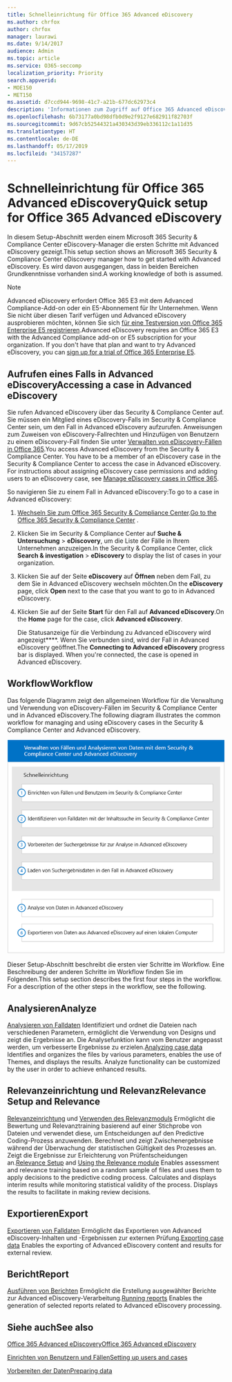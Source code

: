 ```yaml
---
title: Schnelleinrichtung für Office 365 Advanced eDiscovery
ms.author: chrfox
author: chrfox
manager: laurawi
ms.date: 9/14/2017
audience: Admin
ms.topic: article
ms.service: O365-seccomp
localization_priority: Priority
search.appverid:
- MOE150
- MET150
ms.assetid: d7ccd944-9698-41c7-a21b-677dc62973c4
description: 'Informationen zum Zugriff auf Office 365 Advanced eDiscovery im Office 365 Security &amp; Compliance Center und Erläuterung des üblichen Workflows für die Verwendung von Advanced eDiscovery.  '
ms.openlocfilehash: 6b73177a0bd98dfb0d9e2f9127e682911f82703f
ms.sourcegitcommit: 9d67cb52544321a430343d39eb336112c1a11d35
ms.translationtype: HT
ms.contentlocale: de-DE
ms.lasthandoff: 05/17/2019
ms.locfileid: "34157287"
---
```

# <a name="quick-setup-for-office-365-advanced-ediscovery"></a><span data-ttu-id="65aec-103">Schnelleinrichtung für Office 365 Advanced eDiscovery</span><span class="sxs-lookup"><span data-stu-id="65aec-103">Quick setup for Office 365 Advanced eDiscovery</span></span>

<span data-ttu-id="65aec-104">In diesem Setup-Abschnitt werden einem Microsoft 365 Security &amp; Compliance Center eDiscovery-Manager die ersten Schritte mit Advanced eDiscovery gezeigt.</span><span class="sxs-lookup"><span data-stu-id="65aec-104">This setup section shows an Microsoft 365 Security &amp; Compliance Center eDiscovery manager how to get started with Advanced eDiscovery.</span></span> <span data-ttu-id="65aec-105">Es wird davon ausgegangen, dass in beiden Bereichen Grundkenntnisse vorhanden sind.</span><span class="sxs-lookup"><span data-stu-id="65aec-105">A working knowledge of both is assumed.</span></span>
  
> [!NOTE]
> <span data-ttu-id="65aec-p102">Advanced eDiscovery erfordert Office 365 E3 mit dem Advanced Compliance-Add-on oder ein E5-Abonnement für Ihr Unternehmen. Wenn Sie nicht über diesen Tarif verfügen und Advanced eDiscovery ausprobieren möchten, können Sie sich [für eine Testversion von Office 365 Enterprise E5 registrieren](https://go.microsoft.com/fwlink/p/?LinkID=698279).</span><span class="sxs-lookup"><span data-stu-id="65aec-p102">Advanced eDiscovery requires an Office 365 E3 with the Advanced Compliance add-on or E5 subscription for your organization. If you don't have that plan and want to try Advanced eDiscovery, you can [sign up for a trial of Office 365 Enterprise E5](https://go.microsoft.com/fwlink/p/?LinkID=698279).</span></span> 
  
## <a name="accessing-a-case-in-advanced-ediscovery"></a><span data-ttu-id="65aec-108">Aufrufen eines Falls in Advanced eDiscovery</span><span class="sxs-lookup"><span data-stu-id="65aec-108">Accessing a case in Advanced eDiscovery</span></span>

<span data-ttu-id="65aec-p103">Sie rufen Advanced eDiscovery über das Security &amp; Compliance Center auf. Sie müssen ein Mitglied eines eDiscovery-Falls im Security &amp; Compliance Center sein, um den Fall in Advanced eDiscovery aufzurufen. Anweisungen zum Zuweisen von eDiscovery-Fallrechten und Hinzufügen von Benutzern zu einem eDiscovery-Fall finden Sie unter [Verwalten von eDiscovery-Fällen in Office 365](manage-ediscovery-cases.md).</span><span class="sxs-lookup"><span data-stu-id="65aec-p103">You access Advanced eDiscovery from the Security &amp; Compliance Center. You have to be a member of an eDiscovery case in the Security &amp; Compliance Center to access the case in Advanced eDiscovery. For instructions about assigning eDiscovery case permissions and adding users to an eDiscovery case, see [Manage eDiscovery cases in Office 365](manage-ediscovery-cases.md).</span></span> 
  
<span data-ttu-id="65aec-112">So navigieren Sie zu einem Fall in Advanced eDiscovery:</span><span class="sxs-lookup"><span data-stu-id="65aec-112">To go to a case in Advanced eDiscovery:</span></span> 
  
1. <span data-ttu-id="65aec-113">[Wechseln Sie zum Office 365 Security &amp; Compliance Center](go-to-the-securitycompliance-center.md).</span><span class="sxs-lookup"><span data-stu-id="65aec-113">[Go to the Office 365 Security &amp; Compliance Center](go-to-the-securitycompliance-center.md) .</span></span> 
    
2. <span data-ttu-id="65aec-114">Klicken Sie im Security &amp; Compliance Center auf **Suche &amp; Untersuchung** \> **eDiscovery**, um die Liste der Fälle in Ihrem Unternehmen anzuzeigen.</span><span class="sxs-lookup"><span data-stu-id="65aec-114">In the Security &amp; Compliance Center, click **Search &amp; investigation** \> **eDiscovery** to display the list of cases in your organization.</span></span> 
    
3. <span data-ttu-id="65aec-115">Klicken Sie auf der Seite **eDiscovery** auf **Öffnen** neben dem Fall, zu dem Sie in Advanced eDiscovery wechseln möchten.</span><span class="sxs-lookup"><span data-stu-id="65aec-115">On the **eDiscovery** page, click **Open** next to the case that you want to go to in Advanced eDiscovery.</span></span> 
    
4. <span data-ttu-id="65aec-116">Klicken Sie auf der Seite **Start** für den Fall auf **Advanced eDiscovery**.</span><span class="sxs-lookup"><span data-stu-id="65aec-116">On the **Home** page for the case, click **Advanced eDiscovery**.</span></span>
    
    <span data-ttu-id="65aec-p104">Die Statusanzeige für die Verbindung zu Advanced eDiscovery wird angezeigt\*\*\*\*. Wenn Sie verbunden sind, wird der Fall in Advanced eDiscovery geöffnet.</span><span class="sxs-lookup"><span data-stu-id="65aec-p104">The **Connecting to Advanced eDiscovery** progress bar is displayed. When you're connected, the case is opened in Advanced eDiscovery.</span></span> 
    
## <a name="workflow"></a><span data-ttu-id="65aec-119">Workflow</span><span class="sxs-lookup"><span data-stu-id="65aec-119">Workflow</span></span>

<span data-ttu-id="65aec-120">Das folgende Diagramm zeigt den allgemeinen Workflow für die Verwaltung und Verwendung von eDiscovery-Fällen im Security &amp; Compliance Center und in Advanced eDiscovery.</span><span class="sxs-lookup"><span data-stu-id="65aec-120">The following diagram illustrates the common workflow for managing and using eDiscovery cases in the Security &amp; Compliance Center and Advanced eDiscovery.</span></span> 
  
![Diagramm zeigt den Workflow „Erweiterte eDiscovery in Office 365“, der aus den vier Phasen des Einrichtens, einschließlich Benutzern und Fällen, des Identifizierens der Falldaten, des Exportierens und des Verarbeitens und dann aus den Phasen der Analyse und des Exports auf den lokalen Computer besteht.](media/76589ccc-789d-4581-b3a8-98d339b05979.png)
  
<span data-ttu-id="65aec-p105">Dieser Setup-Abschnitt beschreibt die ersten vier Schritte im Workflow. Eine Beschreibung der anderen Schritte im Workflow finden Sie im Folgenden.</span><span class="sxs-lookup"><span data-stu-id="65aec-p105">This setup section describes the first four steps in the workflow. For a description of the other steps in the workflow, see the following.</span></span>
  
## <a name="analyze"></a><span data-ttu-id="65aec-124">Analysieren</span><span class="sxs-lookup"><span data-stu-id="65aec-124">Analyze</span></span>

<span data-ttu-id="65aec-p106">[Analysieren von Falldaten](analyze-case-data-with-advanced-ediscovery.md) Identifiziert und ordnet die Dateien nach verschiedenen Parametern, ermöglicht die Verwendung von Designs und zeigt die Ergebnisse an. Die Analysefunktion kann vom Benutzer angepasst werden, um verbesserte Ergebnisse zu erzielen.</span><span class="sxs-lookup"><span data-stu-id="65aec-p106">[Analyzing case data](analyze-case-data-with-advanced-ediscovery.md) Identifies and organizes the files by various parameters, enables the use of Themes, and displays the results. Analyze functionality can be customized by the user in order to achieve enhanced results.</span></span> 
  
## <a name="relevance-setup-and-relevance"></a><span data-ttu-id="65aec-127">Relevanzeinrichtung und Relevanz</span><span class="sxs-lookup"><span data-stu-id="65aec-127">Relevance Setup and Relevance</span></span>

<span data-ttu-id="65aec-p107">[Relevanzeinrichtung](manage-relevance-setup-in-advanced-ediscovery.md) und [Verwenden des Relevanzmoduls](use-relevance-in-advanced-ediscovery.md) Ermöglicht die Bewertung und Relevanztraining basierend auf einer Stichprobe von Dateien und verwendet diese, um Entscheidungen auf den Predictive Coding-Prozess anzuwenden. Berechnet und zeigt Zwischenergebnisse während der Überwachung der statistischen Gültigkeit des Prozesses an. Zeigt die Ergebnisse zur Erleichterung von Prüfentscheidungen an.</span><span class="sxs-lookup"><span data-stu-id="65aec-p107">[Relevance Setup](manage-relevance-setup-in-advanced-ediscovery.md) and [Using the Relevance module](use-relevance-in-advanced-ediscovery.md) Enables assessment and relevance training based on a random sample of files and uses them to apply decisions to the predictive coding process. Calculates and displays interim results while monitoring statistical validity of the process. Displays the results to facilitate in making review decisions.</span></span> 
  
## <a name="export"></a><span data-ttu-id="65aec-131">Exportieren</span><span class="sxs-lookup"><span data-stu-id="65aec-131">Export</span></span>

<span data-ttu-id="65aec-132">[Exportieren von Falldaten](export-case-data-in-advanced-ediscovery.md) Ermöglicht das Exportieren von Advanced eDiscovery-Inhalten und -Ergebnissen zur externen Prüfung.</span><span class="sxs-lookup"><span data-stu-id="65aec-132">[Exporting case data](export-case-data-in-advanced-ediscovery.md) Enables the exporting of Advanced eDiscovery content and results for external review.</span></span> 
  
## <a name="report"></a><span data-ttu-id="65aec-133">Bericht</span><span class="sxs-lookup"><span data-stu-id="65aec-133">Report</span></span>

<span data-ttu-id="65aec-134">[Ausführen von Berichten](run-reports-in-advanced-ediscovery.md) Ermöglicht die Erstellung ausgewählter Berichte zur Advanced eDiscovery-Verarbeitung.</span><span class="sxs-lookup"><span data-stu-id="65aec-134">[Running reports](run-reports-in-advanced-ediscovery.md) Enables the generation of selected reports related to Advanced eDiscovery processing.</span></span> 
  
## <a name="see-also"></a><span data-ttu-id="65aec-135">Siehe auch</span><span class="sxs-lookup"><span data-stu-id="65aec-135">See also</span></span>

[<span data-ttu-id="65aec-136">Office 365 Advanced eDiscovery</span><span class="sxs-lookup"><span data-stu-id="65aec-136">Office 365 Advanced eDiscovery</span></span>](office-365-advanced-ediscovery.md)
  
[<span data-ttu-id="65aec-137">Einrichten von Benutzern und Fällen</span><span class="sxs-lookup"><span data-stu-id="65aec-137">Setting up users and cases</span></span>](set-up-users-and-cases-in-advanced-ediscovery.md)
  
[<span data-ttu-id="65aec-138">Vorbereiten der Daten</span><span class="sxs-lookup"><span data-stu-id="65aec-138">Preparing data</span></span>](prepare-data-for-advanced-ediscovery.md)

